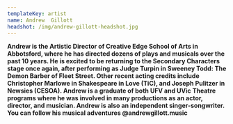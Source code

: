 ```yaml
---
templateKey: artist
name: Andrew  Gillott
headshot: /img/andrew-gillott-headshot.jpg
---
```

**Andrew is the Artistic Director of Creative Edge School of Arts in Abbotsford, where he has directed dozens of plays and musicals over the past 10 years. He is excited to be returning to the Secondary Characters stage once again, after performing as Judge Turpin in Sweeney Todd: The Demon Barber of Fleet Street. Other recent acting credits include Christopher Marlowe in Shakespeare in Love (TiC), and Joseph Pulitzer in Newsies (CESOA). Andrew is a graduate of both UFV and UVic Theatre programs where he was involved in many productions as an actor, director, and musician. Andrew is also an independent singer-songwriter. You can follow his musical adventures @andrewgillott.music**